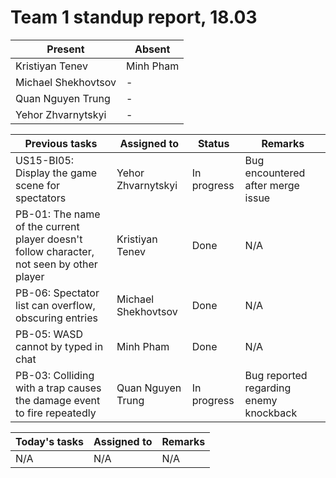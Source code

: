 # Team 1 standup report, 18.03

| Present | Absent |
| - | - |
| Kristiyan Tenev | Minh Pham |
| Michael Shekhovtsov | - |
| Quan Nguyen Trung | - |
| Yehor Zhvarnytskyi | - |

| Previous tasks | Assigned to | Status | Remarks |
| - | - | - | - |
| US15-BI05: Display the game scene for spectators | Yehor Zhvarnytskyi | In progress | Bug encountered after merge issue |
| PB-01: The name of the current player doesn't follow character, not seen by other player | Kristiyan Tenev | Done | N/A |
| PB-06: Spectator list can overflow, obscuring entries | Michael Shekhovtsov | Done | N/A |
| PB-05: WASD cannot by typed in chat | Minh Pham | Done | N/A |
| PB-03: Colliding with a trap causes the damage event to fire repeatedly | Quan Nguyen Trung | In progress | Bug reported regarding enemy knockback |

| Today's tasks | Assigned to | Remarks |
| - | - | - |
| N/A | N/A | N/A |
